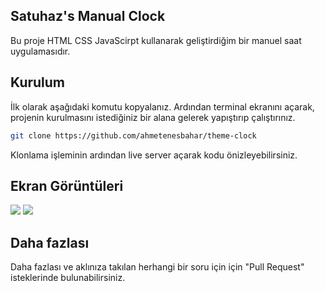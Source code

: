 ## Satuhaz's Manual Clock

Bu proje HTML CSS JavaScirpt kullanarak geliştirdiğim bir manuel saat uygulamasıdır.

## Kurulum

İlk olarak aşağıdaki komutu kopyalanız. Ardından terminal ekranını açarak, projenin kurulmasını istediğiniz bir alana gelerek yapıştırıp çalıştırınız.

```sh
git clone https://github.com/ahmetenesbahar/theme-clock
```

Klonlama işleminin ardından live server açarak kodu önizleyebilirsiniz.

## Ekran Görüntüleri

<div>
<img   src="https://github.com/ahmetenesbahar/theme-clock/blob/main/screenshots/Dark_Theme.png">
<img   src="https://github.com/ahmetenesbahar/theme-clock/blob/main/screenshots/Light_Theme.png">

</div>

## Daha fazlası

Daha fazlası ve aklınıza takılan herhangi bir soru için için "Pull Request" isteklerinde bulunabilirsiniz.
